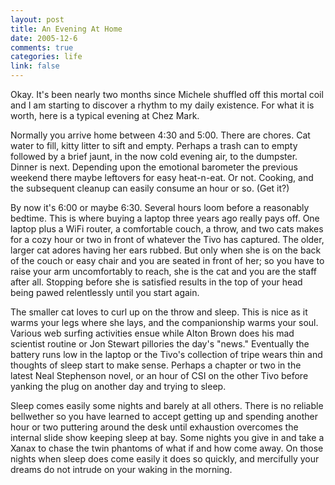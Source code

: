 ```yaml
--- 
layout: post
title: An Evening At Home
date: 2005-12-6
comments: true
categories: life
link: false
---
```

Okay. It's been nearly two months since Michele shuffled off this mortal coil and I am starting to discover a rhythm to my daily existence. For what it is worth, here is a typical evening at Chez Mark.

Normally you arrive home between 4:30 and 5:00. There are chores. Cat water to fill, kitty litter to sift and empty. Perhaps a trash can to empty followed by a brief jaunt, in the now cold evening air, to the dumpster. Dinner is next. Depending upon the emotional barometer the previous weekend there maybe leftovers for easy heat-n-eat. Or not. Cooking, and the subsequent cleanup can easily consume an hour or so. (Get it?)

By now it's 6:00 or maybe 6:30. Several hours loom before a reasonably bedtime. This is where buying a laptop three years ago really pays off. One laptop plus a WiFi router, a comfortable couch, a throw, and two cats makes for a cozy hour or two in front of whatever the Tivo has captured. The older, larger cat adores having her ears rubbed. But only when she is on the back of the couch or easy chair and you are seated in front of her; so you have to raise your arm uncomfortably to reach, she is the cat and you are the staff after all. Stopping before she is satisfied results in the top of your head being pawed relentlessly until you start again.

The smaller cat loves to curl up on the throw and sleep. This is nice as it warms your legs where she lays, and the companionship warms your soul. Various web surfing activities ensue while Alton Brown does his mad scientist routine or Jon Stewart pillories the day's "news." Eventually the battery runs low in the laptop or the Tivo's collection of tripe wears thin and thoughts of sleep start to make sense. Perhaps a chapter or two in the latest Neal Stephenson novel, or an hour of CSI on the other Tivo before yanking the plug on another day and trying to sleep.

Sleep comes easily some nights and barely at all others. There is no reliable bellwether so you have learned to accept getting up and spending another hour or two puttering around the desk until exhaustion overcomes the internal slide show keeping sleep at bay. Some nights you give in and take a Xanax to chase the twin phantoms of what if and how come away.  On those nights when sleep does come easily it does so quickly, and mercifully your dreams do not intrude on your waking in the morning.
